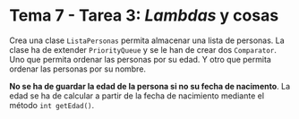 # Tema 7 - Tarea 3: _Lambdas_ y cosas

Crea una clase `ListaPersonas` permita almacenar una lista de personas. La clase ha de extender `PriorityQueue` y se le han de crear dos `Comparator`. Uno que permita ordenar las personas por su edad. Y otro que permita ordenar las personas por su nombre.

**No se ha de guardar la edad de la persona si no su fecha de nacimento**. La edad se ha de calcular a partir de la fecha de nacimiento mediante el método `int getEdad()`.
